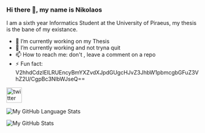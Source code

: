 ### Hi there 👋, my name is Nikolaos
I am a sixth year Informatics Student at the University of Piraeus, my thesis is the bane of my existance.   

- 🔭 I’m currently working on my Thesis 
- 🌱 I’m currently working and not tryna quit
- 📫 How to reach me: don't , leave a comment on a repo
- ⚡ Fun fact: V2hhdCdzIElLRUEncyBmYXZvdXJpdGUgcHJvZ3JhbW1pbmcgbGFuZ3VhZ2U/CgpBc3NlbWJseQ== 


 [<img src='https://cdn.jsdelivr.net/npm/simple-icons@3.0.1/icons/twitter.svg' alt='twitter' height='40'>](https://twitter.com/@nikolasmyttas)  

![My GitHub Language Stats](https://github-readme-stats.vercel.app/api/top-langs/?username=Nickmyt&langs_count=5&theme=tokyonight)


![My GitHub Stats](https://github-readme-stats.vercel.app/api/?username=Nickmyt&count_private=true&theme=tokyonight&showicons=true)
